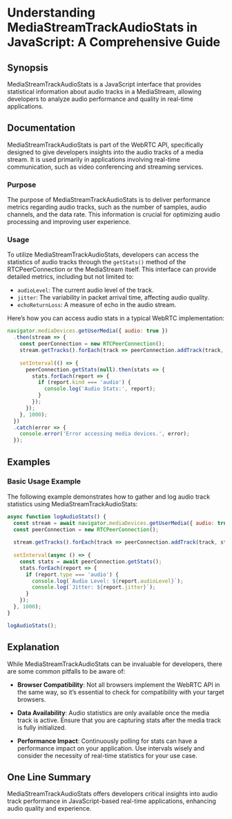 <!--
Meta Description: # Understanding MediaStreamTrackAudioStats in JavaScript: A Comprehensive Guide ## Synopsis MediaStreamTrackAudioStats is a JavaScript interface that ...
Meta Keywords: audio, track, mediastreamtrackaudiostats, stream, stats
-->

# Understanding MediaStreamTrackAudioStats in JavaScript: A Comprehensive Guide

## Synopsis
MediaStreamTrackAudioStats is a JavaScript interface that provides statistical information about audio tracks in a MediaStream, allowing developers to analyze audio performance and quality in real-time applications.

## Documentation
MediaStreamTrackAudioStats is part of the WebRTC API, specifically designed to give developers insights into the audio tracks of a media stream. It is used primarily in applications involving real-time communication, such as video conferencing and streaming services.

### Purpose
The purpose of MediaStreamTrackAudioStats is to deliver performance metrics regarding audio tracks, such as the number of samples, audio channels, and the data rate. This information is crucial for optimizing audio processing and improving user experience.

### Usage
To utilize MediaStreamTrackAudioStats, developers can access the statistics of audio tracks through the `getStats()` method of the RTCPeerConnection or the MediaStream itself. This interface can provide detailed metrics, including but not limited to:

- `audioLevel`: The current audio level of the track.
- `jitter`: The variability in packet arrival time, affecting audio quality.
- `echoReturnLoss`: A measure of echo in the audio stream.

Here’s how you can access audio stats in a typical WebRTC implementation:

```javascript
navigator.mediaDevices.getUserMedia({ audio: true })
  .then(stream => {
    const peerConnection = new RTCPeerConnection();
    stream.getTracks().forEach(track => peerConnection.addTrack(track, stream));
    
    setInterval(() => {
      peerConnection.getStats(null).then(stats => {
        stats.forEach(report => {
          if (report.kind === 'audio') {
            console.log('Audio Stats:', report);
          }
        });
      });
    }, 1000);
  })
  .catch(error => {
    console.error('Error accessing media devices.', error);
  });
```

## Examples
### Basic Usage Example
The following example demonstrates how to gather and log audio track statistics using MediaStreamTrackAudioStats:

```javascript
async function logAudioStats() {
  const stream = await navigator.mediaDevices.getUserMedia({ audio: true });
  const peerConnection = new RTCPeerConnection();
  
  stream.getTracks().forEach(track => peerConnection.addTrack(track, stream));
  
  setInterval(async () => {
    const stats = await peerConnection.getStats();
    stats.forEach(report => {
      if (report.type === 'audio') {
        console.log(`Audio Level: ${report.audioLevel}`);
        console.log(`Jitter: ${report.jitter}`);
      }
    });
  }, 1000);
}

logAudioStats();
```

## Explanation
While MediaStreamTrackAudioStats can be invaluable for developers, there are some common pitfalls to be aware of:

- **Browser Compatibility**: Not all browsers implement the WebRTC API in the same way, so it’s essential to check for compatibility with your target browsers.
  
- **Data Availability**: Audio statistics are only available once the media track is active. Ensure that you are capturing stats after the media track is fully initialized.

- **Performance Impact**: Continuously polling for stats can have a performance impact on your application. Use intervals wisely and consider the necessity of real-time statistics for your use case.

## One Line Summary
MediaStreamTrackAudioStats offers developers critical insights into audio track performance in JavaScript-based real-time applications, enhancing audio quality and experience.
